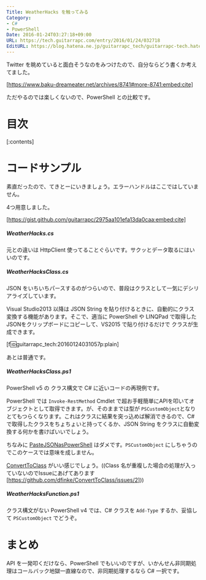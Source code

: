 ```yaml
---
Title: WeatherHacks を触ってみる
Category:
- C#
- PowerShell
Date: 2016-01-24T03:27:18+09:00
URL: https://tech.guitarrapc.com/entry/2016/01/24/032718
EditURL: https://blog.hatena.ne.jp/guitarrapc_tech/guitarrapc-tech.hatenablog.com/atom/entry/6653586347154292648
---
```


Twitter を眺めていると面白そうなのをみつけたので、自分ならどう書くか考えてました。

[https://www.baku-dreameater.net/archives/8741#more-8741:embed:cite]

ただやるのでは楽しくないので、PowerShell との比較です。


# 目次

[:contents]

# コードサンプル

素直だったので、てきとーにいきましょう。エラーハンドルはここではしていません。

4つ用意しました。

[https://gist.github.com/guitarrapc/2975aa101efa13da0caa:embed:cite]

##### WeatherHacks.cs

元との違いは HttpClient 使ってることぐらいです。サクッとデータ取るにはいいのです。

##### WeatherHacksClass.cs

JSON をいちいちパースするのがつらいので、普段はクラスとして一気にデシリアライズしています。

Visual Studio2013 以降は JSON String を貼り付けるときに、自動的にクラス変換する機能があります。そこで、適当に PowerShell や LINQPad で取得したJSONをクリップボードにコピーして、VS2015 で貼り付けるだけで クラスが生成できます。

[f:id:guitarrapc_tech:20160124031057p:plain]

あとは普通です。

##### WeatherHacksClass.ps1

PowerShell v5 の クラス構文で C# に近いコードの再現例です。

PowerShell では ```Invoke-RestMethod``` Cmdlet で超お手軽簡単にAPIを叩いてオブジェクトとして取得できます。が、そのままでは型が ```PSCustomObject```となりとてもつらくなります。これはクラスに結果を突っ込めば解消できるので、C# で取得したクラスをちょちょいと持ってくるか、JSON String をクラスに自動変換する何かを書けばいいでしょう。

ちなみに [PasteJSONasPowerShell](https://github.com/dfinke/PasteJSONasPowerShell) はダメです。```PSCustomObject``` にしちゃうのでこのケースでは意味を成しません。

[ConvertToClass](https://www.powershellgallery.com/packages/ConvertToClass) がいい感じでしょう。((Class 名が重複した場合の処理が入っていないのでIssueにあげてあります [https://github.com/dfinke/ConvertToClass/issues/2]))

##### WeatherHacksFunction.ps1

クラス構文がない PowerShell v4 では、C# クラスを ```Add-Type``` するか、妥協して ```PSCustomObject``` でどうぞ。

# まとめ

API を一発叩くだけなら、PowerShell でもいいのですが、いかんせん非同期処理はコールバック地獄一直線なので、非同期処理するなら C# 一択です。

